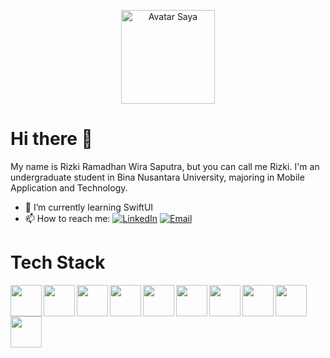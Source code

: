 <p align="center">
  <img src="https://github.com/rizki-ramadhanw.png?size=150" width="150px" alt="Avatar Saya">
</p>

# Hi there 👋

My name is Rizki Ramadhan Wira Saputra, but you can call me Rizki. I'm an undergraduate student in Bina Nusantara University, majoring in Mobile Application and Technology. 

- 🌱 I’m currently learning SwiftUI
- 📫 How to reach me:
[![LinkedIn](https://img.shields.io/badge/LinkedIn-Profile-blue?style=flat&logo=linkedin)](https://www.linkedin.com/in/rizkiramadhanwirasaputra) 
[![Email](https://img.shields.io/badge/Email-Contact-red?style=flat&logo=gmail)](mailto:rizki.rwsaputra@gmail.com)

# Tech Stack
<img align="left" width="50px" src="https://cdn.jsdelivr.net/gh/devicons/devicon@latest/icons/swift/swift-original.svg" />
<img align="left" width="50px" src="https://cdn.jsdelivr.net/gh/devicons/devicon@latest/icons/kotlin/kotlin-original.svg" />
<img align="left" width="50px" src="https://cdn.jsdelivr.net/gh/devicons/devicon@latest/icons/flutter/flutter-original.svg" />
<img align="left" width="50px" src="https://cdn.jsdelivr.net/gh/devicons/devicon@latest/icons/html5/html5-original.svg" />
<img align="left" width="50px" src="https://cdn.jsdelivr.net/gh/devicons/devicon@latest/icons/css3/css3-original.svg" />
<img align="left" width="50px" src="https://cdn.jsdelivr.net/gh/devicons/devicon@latest/icons/javascript/javascript-original.svg" />
<img align="left" width="50px" src="https://cdn.jsdelivr.net/gh/devicons/devicon@latest/icons/nodejs/nodejs-original.svg" />
<img align="left" width="50px" src="https://cdn.jsdelivr.net/gh/devicons/devicon@latest/icons/express/express-original.svg" />
<img align="left" width="50px" src="https://cdn.jsdelivr.net/gh/devicons/devicon@latest/icons/mysql/mysql-original.svg" />
<img align="left" width="50px" src="https://cdn.jsdelivr.net/gh/devicons/devicon@latest/icons/sqlite/sqlite-original.svg" />

